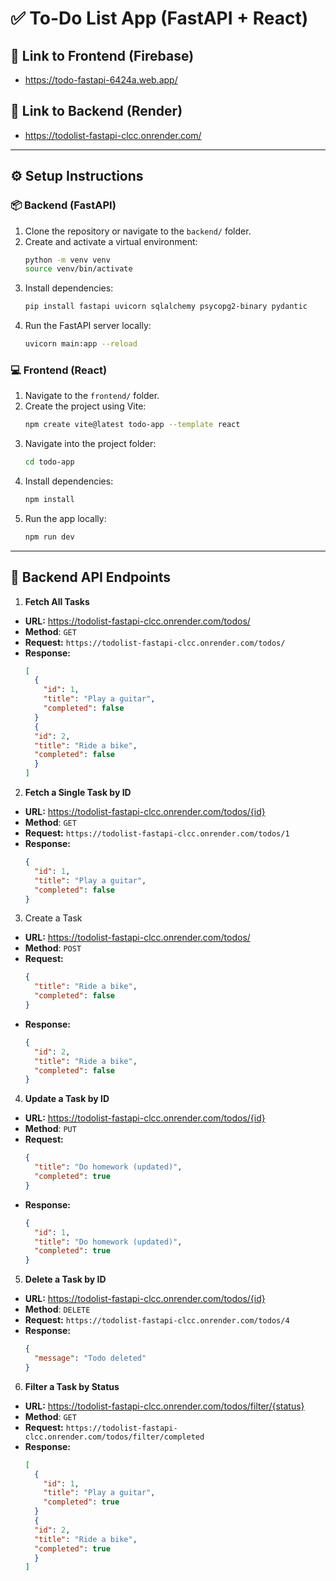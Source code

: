 # ✅ To-Do List App (FastAPI + React)

## 🔗 Link to Frontend (Firebase)
- https://todo-fastapi-6424a.web.app/

## 🔗 Link to Backend (Render)
- https://todolist-fastapi-clcc.onrender.com/

---

## ⚙️ Setup Instructions


### 📦 Backend (FastAPI)

1. Clone the repository or navigate to the `backend/` folder.
2. Create and activate a virtual environment:
   ```bash
   python -m venv venv
   source venv/bin/activate
3. Install dependencies:
   ```bash
   pip install fastapi uvicorn sqlalchemy psycopg2-binary pydantic

4. Run the FastAPI server locally:
   ```bash
   uvicorn main:app --reload


### 💻 Frontend (React)
1. Navigate to the `frontend/` folder.
2. Create the project using Vite:
   ```bash
   npm create vite@latest todo-app --template react
4. Navigate into the project folder:
   ```bash
   cd todo-app
6. Install dependencies:
   ```bash
   npm install
7. Run the app locally:
   ```bash
   npm run dev

---

## 📡 Backend API Endpoints

1. **Fetch All Tasks**  
- **URL:** https://todolist-fastapi-clcc.onrender.com/todos/
- **Method**: `GET`
- **Request:** `https://todolist-fastapi-clcc.onrender.com/todos/`
- **Response:**
  ```json
  [
    {
      "id": 1,
      "title": "Play a guitar",
      "completed": false
    }
    {
    "id": 2,
    "title": "Ride a bike",
    "completed": false
    }
  ]

2. **Fetch a Single Task by ID**  
- **URL:** https://todolist-fastapi-clcc.onrender.com/todos/{id}
- **Method**: `GET`
- **Request:** `https://todolist-fastapi-clcc.onrender.com/todos/1`
- **Response:**
  ```json
  {
    "id": 1,
    "title": "Play a guitar",
    "completed": false
  }

3. Create a Task  
- **URL:** https://todolist-fastapi-clcc.onrender.com/todos/
- **Method**: `POST`
- **Request:**
  ```json
  {
    "title": "Ride a bike",
    "completed": false
  }
- **Response:**
  ```json
  {
    "id": 2,
    "title": "Ride a bike",
    "completed": false
  }

4. **Update a Task by ID**  
- **URL:** https://todolist-fastapi-clcc.onrender.com/todos/{id}
- **Method**: `PUT`
- **Request:**
  ```json
  {
    "title": "Do homework (updated)",
    "completed": true
  }
- **Response:**
  ```json
  {
    "id": 1,
    "title": "Do homework (updated)",
    "completed": true
  }

5. **Delete a Task by ID**  
- **URL:** https://todolist-fastapi-clcc.onrender.com/todos/{id}
- **Method**: `DELETE`
- **Request:** `https://todolist-fastapi-clcc.onrender.com/todos/4`
- **Response:**
  ```json
  {
    "message": "Todo deleted"
  }

6. **Filter a Task by Status**
- **URL:** https://todolist-fastapi-clcc.onrender.com/todos/filter/{status}
- **Method**: `GET`
- **Request:** `https://todolist-fastapi-clcc.onrender.com/todos/filter/completed`
- **Response:**
    ```json
    [
      {
        "id": 1,
        "title": "Play a guitar",
        "completed": true
      }
      {
      "id": 2,
      "title": "Ride a bike",
      "completed": true
      }
    ]

